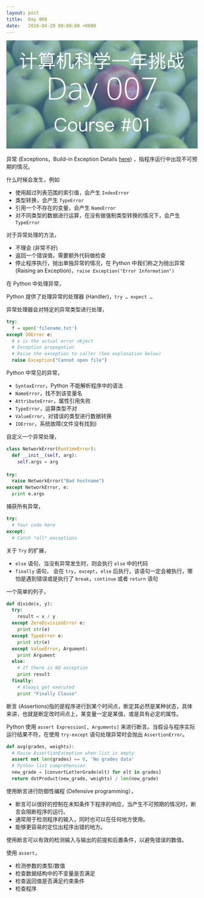 ```yaml
---
layout: post
title:  Day 008
date:   2016-04-20 00:00:00 +0800
---
```


![](/images/Day008.png)

异常 (Exceptions，Build-in Exception Details [here](https://docs.python.org/2/library/exceptions.html)) ，指程序运行中出现不可预期的情况。

什么时候会发生，例如

- 使用超过列表范围的索引值，会产生 `IndexError`
- 类型转换，会产生 `TypeError`
- 引用一个不存在的变量，会产生 `NameError`
- 对不同类型的数据进行运算，在没有做强制类型转换的情况下，会产生 `TypeError`

对于异常处理的方法，

- 不理会 (非常不好)
- 返回一个错误值，需要额外代码做检查
- 停止程序执行，抛出单独异常的情况，在 Python 中我们称之为抛出异常(Raising an Exception)，`raise Exception("Error Information")`

在 Python 中处理异常，

Python 提供了处理异常的处理器 (Handler)，`try … expect …`

异常处理器会对特定的异常类型进行处理，

```python
try:
  f = open('filename.txt')
except IOError e:           
  # e is the actual error object
  # Exception propagation
  # Raise the exception to caller (See explanation below)
  raise Exception("Cannot open file")
```

Python 中常见的异常，
- `SyntaxError`，Python 不能解析程序中的语法
- `NameError`，找不到该变量名
- `AttributeError`，属性引用失败
- `TypeError`，运算类型不对
- `ValueError`，对错误的类型进行数据转换
- `IOError`，系统故障(文件没有找到)

自定义一个异常处理，

```python
class NetworkError(RuntimeError):
  def __init__(self, arg):
    self.args = arg

try:
  raise NetworkError("Bad hostname")
except NetworkError, e:
  print e.args
```

捕获所有异常，

```python
try:
  # Your code here
except:
  # Catch *all* exceptions
```

关于 `Try` 的扩展，

- `else` 语句，当没有异常发生时，则会执行 `else` 中的代码
- `finally` 语句， 会在 `try`，`except`，`else` 后执行，该语句一定会被执行，哪怕是遇到错误或是执行了 `break`，`continue` 或者 `return` 语句

一个简单的列子，

```python
def divide(x, y):
  try:
    result = x / y
  except ZeroDivisionError e:
    print str(e)
  except TypeError e:
    print str(e)
  except ValueError, Argument:
    print Argument
  else:
    # If there is NO exception
    print result
  finally:
    # Always get executed
    print "Finally Clause"
```

断言 (Assertions)指的是程序进行到某个时间点，断定其必然是某种状态，具体来讲，也就是断定改时间点上，某变量一定是某值，或是具有必定的属性。

Python 使用 `assert Expression[, Arguments]` 来进行断言。当假设与程序实际运行结果不符，在使用 `try-except` 语句处理异常时会抛出 `AssertionError`。

```python
def avg(grades, weights):
  # Raise AssertionException when list is empty
  assert not len(grades) == 0, 'No grades data'
  # Python list comprehension
  new_grade = [convertLetterGrade(elt) for elt in grades]
  return dotProduct(new_grade, weights) / len(new_grade)
```

使用断言进行防御性编程 (Defensive programming），

- 断言可以很好的控制在未知条件下程序的响应，当产生不可预期的情况时，断言会阻断程序的运行。
- 通常用于检测程序的输入，同时也可以在任何地方使用。
- 能够更容易的定位出程序出错的地方。

使用断言可以有效的检测输入与输出的前提和后置条件，以避免错误的数值。

使用 `assert`，
- 检测参数的类型/数值
- 检查数据结构中的不变量是否满足
- 检查返回值是否满足约束条件
- 检查程序
